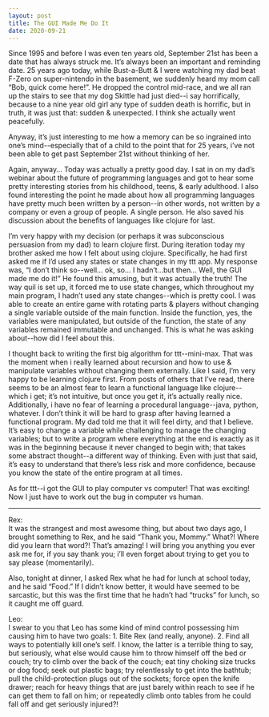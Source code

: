 ```yaml
---
layout: post
title: The GUI Made Me Do It
date: 2020-09-21
---
```


Since 1995 and before I was even ten years old, September 21st has been a date that has always struck me.  It’s always been an important and reminding date.  25 years ago today, while Bust-a-Butt & I were watching my dad beat F-Zero on super-nintendo in the basement, we suddenly heard my mom call “Bob, quick come here!”.  He dropped the control mid-race, and we all ran up the stairs to see that my dog Skittle had just died--i say horrifically, because to a nine year old girl any type of sudden death is horrific, but in truth, it was just that: sudden & unexpected.  I think she actually went peacefully.

Anyway, it’s just interesting to me how a memory can be so ingrained into one’s mind--especially that of a child to the point that for 25 years, i’ve not been able to get past September 21st without thinking of her.  

Again, anyway…  Today was actually a pretty good day.  I sat in on my dad’s webinar about the future of programming languages and got to hear some pretty interesting stories from his childhood, teens, & early adulthood.  I also found interesting the point he made about how all programming languages have pretty much been written by a person--in other words, not written by a company or even a group of people.  A single person.  He also saved his discussion about the benefits of languages like clojure for last.  

I’m very happy with my decision (or perhaps it was subconscious persuasion from my dad) to learn clojure first.  During iteration today my brother asked me how I felt about using clojure.  Specifically, he had first asked me if I’d used any states or state changes in my ttt app.  My response was, “I don’t think so--well… ok, so... I hadn’t...but then...  Well, the GUI made me do it!”  He found this amusing, but it was actually the truth!  The way quil is set up, it forced me to use state changes, which throughout my main program, I hadn’t used any state changes--which is pretty cool.  I was able to create an entire game with rotating parts & players without changing a single variable outside of the main function.  Inside the function, yes, the variables were manipulated, but outside of the function, the state of any variables remained immutable and unchanged.  This is what he was asking about--how did I feel about this.

I thought back to writing the first big algorithm for ttt--mini-max.  That was the moment when i really learned about recursion and how to use & manipulate variables without changing them externally.  Like I said, I’m very happy to be learning clojure first.  From posts of others that I’ve read, there seems to be an almost fear to learn a functional language like clojure--which i get; it’s not intuitive, but once you get it, it’s actually really nice.  Additionally, i have no fear of learning a procedural language--java, python, whatever.  I don’t think it will be hard to grasp after having learned a functional program.  My dad told me that it will feel dirty, and that I believe.  It’s easy to change a variable while challenging to manage the changing variables; but to write a program where everything at the end is exactly as it was in the beginning because it never changed to begin with; that takes some abstract thought--a different way of thinking.  Even with just that said, it’s easy to understand that there’s less risk and more confidence, because you know the state of the entire program at all times.  

As for ttt--i got the GUI to play computer vs computer!  That was exciting!  Now I just have to work out the bug in computer vs human.

***
Rex:  
It was the strangest and most awesome thing, but about two days ago, I brought something to Rex, and he said “Thank you, Mommy.”  What?!  Where did you learn that word?!  That’s amazing!  I will bring you anything you ever ask me for, if you say thank you; i’ll even forget about trying to get you to say please (momentarily).  

Also, tonight at dinner, I asked Rex what he had for lunch at school today, and he said “Food.”  If I didn’t know better, it would have seemed to be sarcastic, but this was the first time that he hadn’t had “trucks” for lunch, so it caught me off guard.

Leo:  
I swear to you that Leo has some kind of mind control possessing him causing him to have two goals: 1. Bite Rex (and really, anyone).  2. Find all ways to potentially kill one’s self.  I know, the latter is a terrible thing to say, but seriously, what else would cause him to throw himself off the bed or couch; try to climb over the back of the couch; eat tiny choking size trucks or dog food; seek out plastic bags; try relentlessly to get into the bathtub; pull the child-protection plugs out of the sockets; force open the knife drawer; reach for heavy things that are just barely within reach to see if he can get them to fall on him; or repeatedly climb onto tables from he could fall off and get seriously injured?!

